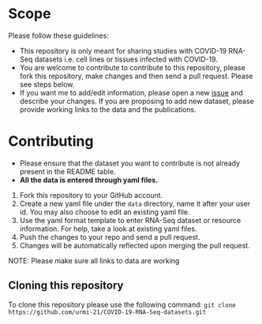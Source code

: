 # Scope
Please follow these guidelines:
* This repository is only meant for sharing studies with COVID-19 RNA-Seq datasets i.e. cell lines or tissues infected with COVID-19. 
* You are welcome to contribute to contribute to this repository, please fork this repository, make changes and then send a pull request. Please see steps below.
* If you want me to add/edit information, please open a new [issue](https://github.com/urmi-21/COVID-19-RNA-Seq-datasets/issues) and describe your changes. If you are proposing to add new dataset, please provide working links to the data and the publications.


# Contributing 
* Please ensure that the dataset you want to contribute is not already present in the README table.
* **All the data is entered through yaml files.**
1. Fork this repository to your GitHub account.
2. Create a new yaml file under the `data` directory, name it after your user id. You may also choose to edit an existing yaml file.
3. Use the yaml format template to enter RNA-Seq dataset or resource information. For help, take a look at existing yaml files.
4. Push the changes to your repo and send a pull request. 
5. Changes will be automatically reflected upon merging the pull request.

NOTE: Please make sure all links to data are working



## Cloning this repository
To clone this repository please use the following command:
`git clone https://github.com/urmi-21/COVID-19-RNA-Seq-datasets.git`

